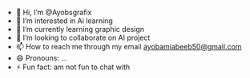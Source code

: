 - 👋 Hi, I’m @Ayobsgrafix
- 👀 I’m interested in Ai learning 
- 🌱 I’m currently learning graphic design 
- 💞️ I’m looking to collaborate on AI project 
- 📫 How to reach me through my email ayobamiabeeb50@gmail.com
- 😄 Pronouns: ...
- ⚡ Fun fact: am not fun to chat with 

<!---
Ayobsgrafix/Ayobsgrafix is a ✨ special ✨ repository because its `README.md` (this file) appears on your GitHub profile.
You can click the Preview link to take a look at your changes.
--->
